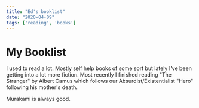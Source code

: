 ```yaml
---
title: "Ed's booklist"
date: "2020-04-09"
tags: ['reading', 'books']
---
```

# My Booklist
I used to read a lot. Mostly self help books of some sort but lately I've been getting into a lot more fiction. Most recently I finished reading "The Stranger" by Albert Camus which follows our Absurdist/Existentialist "Hero" following his mother's death. 

Murakami is always good. 